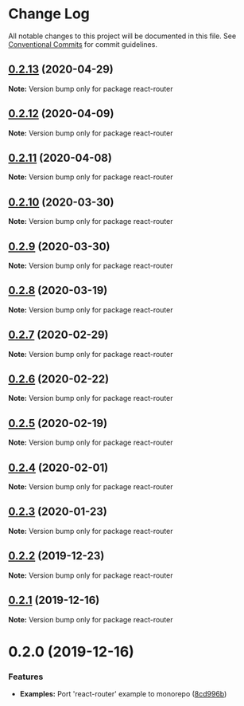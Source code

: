 # Change Log

All notable changes to this project will be documented in this file.
See [Conventional Commits](https://conventionalcommits.org) for commit guidelines.

## [0.2.13](https://github.com/Jeff-Tian/react-keycloak/compare/react-router@0.2.12...react-router@0.2.13) (2020-04-29)

**Note:** Version bump only for package react-router





## [0.2.12](https://github.com/jeff-tian/keycloak-react/compare/react-router@0.2.11...react-router@0.2.12) (2020-04-09)

**Note:** Version bump only for package react-router





## [0.2.11](https://github.com/jeff-tian/keycloak-react/compare/react-router@0.2.10...react-router@0.2.11) (2020-04-08)

**Note:** Version bump only for package react-router





## [0.2.10](https://github.com/jeff-tian/keycloak-react/compare/react-router@0.2.9...react-router@0.2.10) (2020-03-30)

**Note:** Version bump only for package react-router





## [0.2.9](https://github.com/jeff-tian/keycloak-react/compare/react-router@0.2.8...react-router@0.2.9) (2020-03-30)

**Note:** Version bump only for package react-router





## [0.2.8](https://github.com/jeff-tian/keycloak-react/compare/react-router@0.2.7...react-router@0.2.8) (2020-03-19)

**Note:** Version bump only for package react-router





## [0.2.7](https://github.com/jeff-tian/keycloak-react/compare/react-router@0.2.6...react-router@0.2.7) (2020-02-29)

**Note:** Version bump only for package react-router





## [0.2.6](https://github.com/jeff-tian/keycloak-react/compare/react-router@0.2.5...react-router@0.2.6) (2020-02-22)

**Note:** Version bump only for package react-router





## [0.2.5](https://github.com/jeff-tian/keycloak-react/compare/react-router@0.2.4...react-router@0.2.5) (2020-02-19)

**Note:** Version bump only for package react-router





## [0.2.4](https://github.com/jeff-tian/keycloak-react/compare/react-router@0.2.3...react-router@0.2.4) (2020-02-01)

**Note:** Version bump only for package react-router





## [0.2.3](https://github.com/jeff-tian/keycloak-react/compare/react-router@0.2.2...react-router@0.2.3) (2020-01-23)

**Note:** Version bump only for package react-router





## [0.2.2](https://github.com/jeff-tian/keycloak-react/compare/react-router@0.2.1...react-router@0.2.2) (2019-12-23)

**Note:** Version bump only for package react-router





## [0.2.1](https://github.com/jeff-tian/keycloak-react/compare/react-router@0.2.0...react-router@0.2.1) (2019-12-16)

**Note:** Version bump only for package react-router





# 0.2.0 (2019-12-16)


### Features

* **Examples:** Port 'react-router' example to monorepo ([8cd996b](https://github.com/jeff-tian/keycloak-react/commit/8cd996b0196e45f0ed8df40b3cf9b684958147fb))

